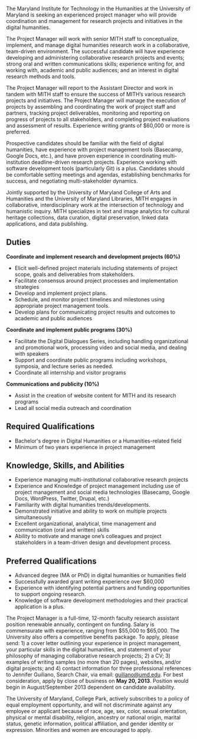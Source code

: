 The Maryland Institute for Technology in the Humanities at the University of Maryland is seeking an experienced project manager who will provide coordination and management for research projects and initiatives in the digital humanities.

The Project Manager will work with senior MITH staff to conceptualize, implement, and manage digital humanities research work in a collaborative, team-driven environment. The successful candidate will have experience developing and administering collaborative research projects and events; strong oral and written communications skills; experience writing for, and working with, academic and public audiences; and an interest in digital research methods and tools.

The Project Manager will report to the Assistant Director and work in tandem with MITH staff to ensure the success of MITH’s various research projects and initiatives. The Project Manager will manage the execution of projects by assembling and coordinating the work of project staff and partners, tracking project deliverables, monitoring and reporting on progress of projects to all stakeholders, and completing project evaluations and assessment of results. Experience writing grants of \$60,000 or more is preferred.

Prospective candidates should be familiar with the field of digital humanities, have experience with project management tools (Basecamp, Google Docs, etc.), and have proven experience in coordinating multi-institution deadline-driven research projects. Experience working with software development tools (particularly Git) is a plus. Candidates should be comfortable setting meetings and agendas, establishing benchmarks for success, and negotiating multi-stakeholder dynamics.

Jointly supported by the University of Maryland College of Arts and Humanities and the University of Maryland Libraries, MITH engages in collaborative, interdisciplinary work at the intersection of technology and humanistic inquiry. MITH specializes in text and image analytics for cultural heritage collections, data curation, digital preservation, linked data applications, and data publishing.

## Duties

**Coordinate and implement research and development projects (60%)**

- Elicit well-defined project materials including statements of project scope, goals and deliverables from stakeholders.
- Facilitate consensus around project processes and implementation strategies
- Develop and implement project plans.
- Schedule, and monitor project timelines and milestones using appropriate project management tools.
- Develop plans for communicating project results and outcomes to academic and public audiences

**Coordinate and implement public programs (30%)**

- Facilitate the Digital Dialogues Series, including handling organizational and promotional work, processing video and social media, and dealing with speakers
- Support and coordinate public programs including workshops, symposia, and lecture series as needed.
- Coordinate all internship and visitor programs

**Communications and publicity (10%)**

- Assist in the creation of website content for MITH and its research programs
- Lead all social media outreach and coordination

## Required Qualifications

- Bachelor's degree in Digital Humanities or a Humanities-related field
- Minimum of two years experience in project management

## Knowledge, Skills, and Abilities

- Experience managing multi-institutional collaborative research projects
- Experience and Knowledge of project management including use of project management and social media technologies (Basecamp, Google Docs, WordPress, Twitter, Drupal, etc.)
- Familiarity with digital humanities trends/developments.
- Demonstrated initiative and ability to work on multiple projects simultaneously
- Excellent organizational, analytical, time management and communication (oral and written) skills
- Ability to motivate and manage one’s colleagues and project stakeholders in a team-driven design and development process.

## Preferred Qualifications

- Advanced degree (MA or PhD) in digital humanities or humanities field
- Successfully awarded grant writing experience over \$60,000
- Experience with identifying potential partners and funding opportunities to support ongoing research.
- Knowledge of software development methodologies and their practical application is a plus.

The Project Manager is a full-time, 12-month faculty research assistant position renewable annually, contingent on funding. Salary is commensurate with experience, ranging from $55,000 to $65,000. The University also offers a competitive benefits package. To apply, please send: 1) a cover letter outlining your experience in project management, your particular skills in the digital humanities, and statement of your philosophy of managing collaborative research projects; 2) a CV; 3) examples of writing samples (no more than 20 pages), websites, and/or digital projects; and 4) contact information for three professional references to Jennifer Guiliano, Search Chair, via email: [guiliano@umd.edu](mailto:guiliano@umd.edu). For best consideration, apply by close of business on **May 20, 2013**. Position would begin in August/September 2013 dependent on candidate availability.

The University of Maryland, College Park, actively subscribes to a policy of equal employment opportunity, and will not discriminate against any employee or applicant because of race, age, sex, color, sexual orientation, physical or mental disability, religion, ancestry or national origin, marital status, genetic information, political affiliation, and gender identity or expression. Minorities and women are encouraged to apply.